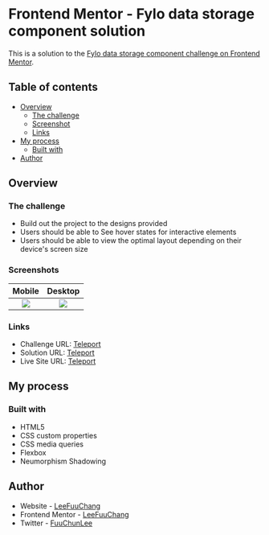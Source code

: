 # Frontend Mentor - Fylo data storage component solution

This is a solution to the [Fylo data storage component challenge on Frontend Mentor](https://www.frontendmentor.io/challenges/fylo-data-storage-component-1dZPRbV5n).

## Table of contents
- [Overview](#Overview)
  - [The challenge](#The-challenge)
  - [Screenshot](#Screenshots)
  - [Links](#Links)
- [My process](#My-process)
  - [Built with](#Built-with)
- [Author](#Author)

## Overview
### The challenge
- Build out the project to the designs provided
- Users should be able to See hover states for interactive elements
- Users should be able to view the optimal layout depending on their device's screen size
### Screenshots
| Mobile | Desktop |
| :-: | :-: |
|![](https://i.imgur.com/WYJSgx7.jpg)|![](https://i.imgur.com/dsj0FU1.jpg)|
### Links
- Challenge URL: [Teleport](https://www.frontendmentor.io/challenges/fylo-data-storage-component-1dZPRbV5n)
- Solution URL: [Teleport](https://github.com/LeeFuuChang/Fylo-data-storage-component)
- Live Site URL: [Teleport](https://leefuuchang.github.io/Fylo-data-storage-component/)

## My process
### Built with
- HTML5
- CSS custom properties
- CSS media queries
- Flexbox
- Neumorphism Shadowing

## Author
- Website - [LeeFuuChang](https://www.leefuuchang.in)
- Frontend Mentor - [LeeFuuChang](https://www.frontendmentor.io/profile/LeeFuuChang)
- Twitter - [FuuChunLee](https://twitter.com/FuuChunLee)